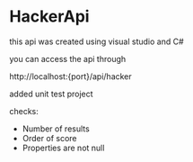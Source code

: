 # HackerApi

this api was created using visual studio and C#

you can access the api  through

http://localhost:{port}/api/hacker

added unit test project

checks:
- Number of results
- Order of score 
- Properties are not null


